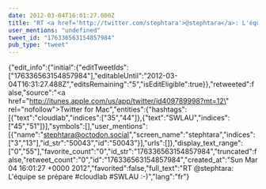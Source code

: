 ```yaml
---
date: 2012-03-04T16:01:27.000Z
title: "RT <a href='http://twitter.com/stephtara'>@stephtara</a>: L'équipe se prépare #cloudlab #SWLAU :-)″"
user_mentions: "undefined"
tweet_id: "176336563154857984"
pub_type: "tweet"
---
```

{"edit_info":{"initial":{"editTweetIds":["176336563154857984"],"editableUntil":"2012-03-04T16:31:27.488Z","editsRemaining":"5","isEditEligible":true}},"retweeted":false,"source":"<a href=\"http://itunes.apple.com/us/app/twitter/id409789998?mt=12\" rel=\"nofollow\">Twitter for Mac</a>","entities":{"hashtags":[{"text":"cloudlab","indices":["35","44"]},{"text":"SWLAU","indices":["45","51"]}],"symbols":[],"user_mentions":[{"name":"stephtara@octodon.social","screen_name":"stephtara","indices":["3","13"],"id_str":"50043","id":"50043"}],"urls":[]},"display_text_range":["0","55"],"favorite_count":"0","id_str":"176336563154857984","truncated":false,"retweet_count":"0","id":"176336563154857984","created_at":"Sun Mar 04 16:01:27 +0000 2012","favorited":false,"full_text":"RT @stephtara: L'équipe se prépare #cloudlab #SWLAU :-)","lang":"fr"}
